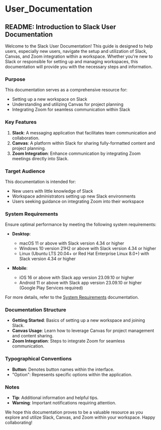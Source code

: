 # User_Documentation
## README: Introduction to Slack User Documentation

Welcome to the Slack User Documentation! This guide is designed to help users, especially new users, navigate the setup and utilization of Slack, Canvas, and Zoom integration within a workspace. Whether you're new to Slack or responsible for setting up and managing workspaces, this documentation will provide you with the necessary steps and information.

### Purpose

This documentation serves as a comprehensive resource for:

- Setting up a new workspace on Slack
- Understanding and utilizing Canvas for project planning
- Integrating Zoom for seamless communication within Slack

### Key Features

1. **Slack**: A messaging application that facilitates team communication and collaboration.
2. **Canvas**: A platform within Slack for sharing fully-formatted content and project planning.
3. **Zoom Integration**: Enhance communication by integrating Zoom meetings directly into Slack.

### Target Audience

This documentation is intended for:

- New users with little knowledge of Slack
- Workspace administrators setting up new Slack environments
- Users seeking guidance on integrating Zoom into their workspace

### System Requirements

Ensure optimal performance by meeting the following system requirements:

- **Desktop**:
  - macOS 11 or above with Slack version 4.34 or higher
  - Windows 10 version 21H2 or above with Slack version 4.34 or higher
  - Linux (Ubuntu LTS 20.04+ or Red Hat Enterprise Linux 8.0+) with Slack version 4.34 or higher

- **Mobile**:
  - iOS 16 or above with Slack app version 23.09.10 or higher
  - Android 11 or above with Slack app version 23.09.10 or higher (Google Play Services required)

For more details, refer to the [System Requirements](https://slack.com/help/articles/115002037526-System-requirements-for-using-Slack) documentation.

### Documentation Structure

- **Getting Started**: Basics of setting up a new workspace and joining Slack.
- **Canvas Usage**: Learn how to leverage Canvas for project management and content sharing.
- **Zoom Integration**: Steps to integrate Zoom for seamless communication.

### Typographical Conventions

- **Button**: Denotes button names within the interface.
- "Option": Represents specific options within the application.

### Notes

- **Tip**: Additional information and helpful tips.
- **Warning**: Important notifications requiring attention.

We hope this documentation proves to be a valuable resource as you explore and utilize Slack, Canvas, and Zoom within your workspace. Happy collaborating!
